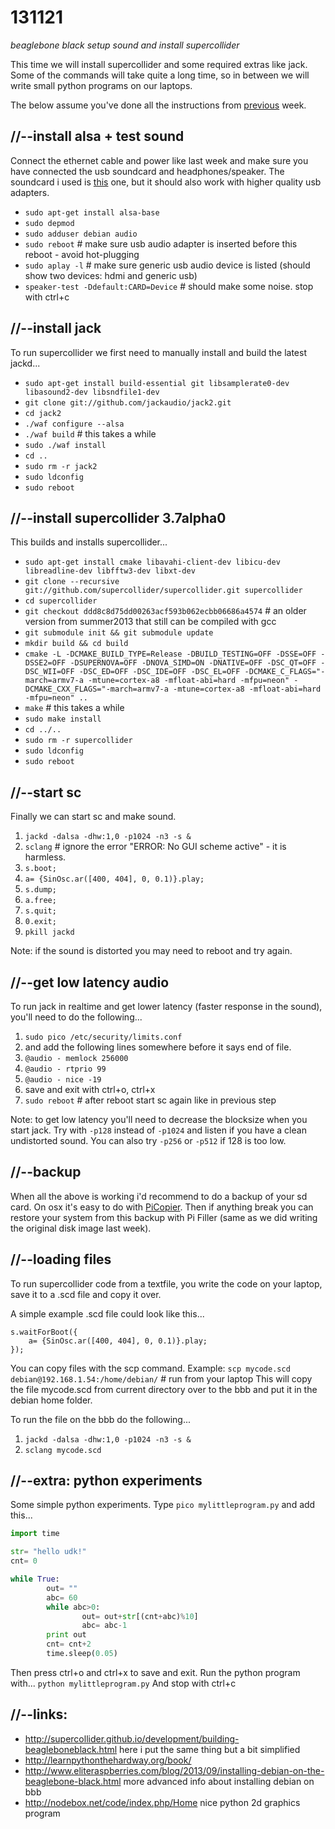 131121
======

_beaglebone black setup sound and install supercollider_

This time we will install supercollider and some required extras like jack.
Some of the commands will take quite a long time, so in between we will write small python programs on our laptops.

The below assume you've done all the instructions from [previous](https://github.com/redFrik/udk10-Embedded_Systems/tree/master/udk131114) week.

//--install alsa + test sound
-----------------------------
Connect the ethernet cable and power like last week and make sure you have connected the usb soundcard and headphones/speaker.  The soundcard i used is [this](http://dx.com/p/virtual-5-1-surround-usb-2-0-external-sound-card-22475) one, but it should also work with higher quality usb adapters.

* `sudo apt-get install alsa-base`
* `sudo depmod`
* `sudo adduser debian audio`
* `sudo reboot` # make sure usb audio adapter is inserted before this reboot - avoid hot-plugging
* `sudo aplay -l` # make sure generic usb audio device is listed (should show two devices: hdmi and generic usb)
* `speaker-test -Ddefault:CARD=Device` # should make some noise. stop with ctrl+c

//--install jack
----------------
To run supercollider we first need to manually install and build the latest jackd...

* `sudo apt-get install build-essential git libsamplerate0-dev libasound2-dev libsndfile1-dev`
* `git clone git://github.com/jackaudio/jack2.git`
* `cd jack2`
* `./waf configure --alsa`
* `./waf build` # this takes a while
* `sudo ./waf install`
* `cd ..`
* `sudo rm -r jack2`
* `sudo ldconfig`
* `sudo reboot`

//--install supercollider 3.7alpha0
-----------------------------------
This builds and installs supercollider...

* `sudo apt-get install cmake libavahi-client-dev libicu-dev libreadline-dev libfftw3-dev libxt-dev`
* `git clone --recursive git://github.com/supercollider/supercollider.git supercollider`
* `cd supercollider`
* `git checkout ddd8c8d75dd00263acf593b062ecbb06686a4574` # an older version from summer2013 that still can be compiled with gcc
* `git submodule init && git submodule update`
* `mkdir build && cd build`
* `cmake -L -DCMAKE_BUILD_TYPE=Release -DBUILD_TESTING=OFF -DSSE=OFF -DSSE2=OFF -DSUPERNOVA=OFF -DNOVA_SIMD=ON -DNATIVE=OFF -DSC_QT=OFF -DSC_WII=OFF -DSC_ED=OFF -DSC_IDE=OFF -DSC_EL=OFF -DCMAKE_C_FLAGS="-march=armv7-a -mtune=cortex-a8 -mfloat-abi=hard -mfpu=neon" -DCMAKE_CXX_FLAGS="-march=armv7-a -mtune=cortex-a8 -mfloat-abi=hard -mfpu=neon" ..`
* `make` # this takes a while
* `sudo make install`
* `cd ../..`
* `sudo rm -r supercollider`
* `sudo ldconfig`
* `sudo reboot`

//--start sc
------------
Finally we can start sc and make sound.

1. `jackd -dalsa -dhw:1,0 -p1024 -n3 -s &`
2. `sclang` # ignore the error "ERROR: No GUI scheme active" - it is harmless.
3. `s.boot;`
4. `a= {SinOsc.ar([400, 404], 0, 0.1)}.play;`
5. `s.dump;`
6. `a.free;`
7. `s.quit;`
8. `0.exit;`
9. `pkill jackd`

Note: if the sound is distorted you may need to reboot and try again.

//--get low latency audio
-------------------------
To run jack in realtime and get lower latency (faster response in the sound), you'll need to do the following...

1. `sudo pico /etc/security/limits.conf`
2. and add the following lines somewhere before it says end of file.
3.    `@audio - memlock 256000`
4.    `@audio - rtprio 99`
5.    `@audio - nice -19`
6. save and exit with ctrl+o, ctrl+x
7. `sudo reboot` # after reboot start sc again like in previous step

Note: to get low latency you'll need to decrease the blocksize when you start jack. Try with `-p128` instead of `-p1024` and listen if you have a clean undistorted sound. You can also try `-p256` or `-p512` if 128 is too low.

//--backup
----------
When all the above is working i'd recommend to do a backup of your sd card.  On osx it's easy to do with [PiCopier](http://ivanx.com/raspberrypi/). Then if anything break you can restore your system from this backup with Pi Filler (same as we did writing the original disk image last week).

//--loading files
-----------------
To run supercollider code from a textfile, you write the code on your laptop, save it to a .scd file and copy it over.

A simple example .scd file could look like this...
```supercollider
s.waitForBoot({
	a= {SinOsc.ar([400, 404], 0, 0.1)}.play;
});
```

You can copy files with the scp command. Example:
`scp mycode.scd debian@192.168.1.54:/home/debian/` # run from your laptop
This will copy the file mycode.scd from current directory over to the bbb and put it in the debian home folder.

To run the file on the bbb do the following...

1. `jackd -dalsa -dhw:1,0 -p1024 -n3 -s &`
2. `sclang mycode.scd`

//--extra: python experiments
-----------------------------
Some simple python experiments. Type `pico mylittleprogram.py` and add this...
```python
import time

str= "hello udk!"
cnt= 0

while True:
        out= ""
        abc= 60 
        while abc>0:
                out= out+str[(cnt+abc)%10]
                abc= abc-1
        print out        
        cnt= cnt+2
        time.sleep(0.05)
```
Then press ctrl+o and ctrl+x to save and exit. Run the python program with...
`python mylittleprogram.py`
And stop with ctrl+c

//--links:
----------
* <http://supercollider.github.io/development/building-beagleboneblack.html> here i put the same thing but a bit simplified
* <http://learnpythonthehardway.org/book/>
* <http://www.eliteraspberries.com/blog/2013/09/installing-debian-on-the-beaglebone-black.html> more advanced info about installing debian on bbb
* <http://nodebox.net/code/index.php/Home> nice python 2d graphics program
